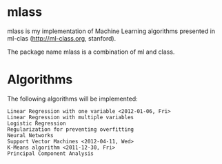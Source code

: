 # mlass

mlass is my implementation of Machine Learning algorithms presented in ml-clas (http://ml-class.org, stanford). 

The package name mlass is a combination of ml and class.


# Algorithms

The following algorithms will be implemented:

	Linear Regression with one variable <2012-01-06, Fri>
	Linear Regression with multiple variables
	Logistic Regression
	Regularization for preventing overfitting
	Neural Networks
	Support Vector Machines <2012-04-11, Wed>
	K-Means algorithm <2011-12-30, Fri>
	Principal Component Analysis


